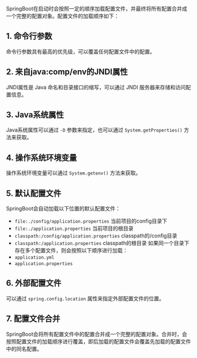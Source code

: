 
SpringBoot在启动时会按照一定的顺序加载配置文件，并最终将所有配置合并成一个完整的配置对象。配置文件的加载顺序如下：
## 1. 命令行参数
命令行参数具有最高的优先级，可以覆盖任何配置文件中的配置。
## 2. 来自java:comp/env的JNDI属性
JNDI属性是 Java 命名和目录接口的缩写，可以通过 JNDI 服务器来存储和访问配置信息。
## 3. Java系统属性
Java系统属性可以通过 `-D` 参数来指定，也可以通过 `System.getProperties()` 方法来获取。
## 4. 操作系统环境变量

操作系统环境变量可以通过 `System.getenv()` 方法来获取。
## 5. 默认配置文件
SpringBoot会自动加载以下位置的默认配置文件：
- `file:./config/application.properties` 当前项目的config目录下
- `file:./application.properties` 当前项目的根目录 
- `classpath:/config/application.properties` classpath的/config目录
- `classpath:/application.properties` classpath的根目录
如果同一个目录下存在多个配置文件，则会按照以下顺序进行加载：
- `application.yml`
- `application.properties`
## 6. 外部配置文件
可以通过 `spring.config.location` 属性来指定外部配置文件的位置。
## 7. 配置文件合并
SpringBoot会将所有配置文件中的配置合并成一个完整的配置对象。合并时，会按照配置文件的加载顺序进行覆盖，即后加载的配置文件会覆盖先加载的配置文件中的同名配置。
